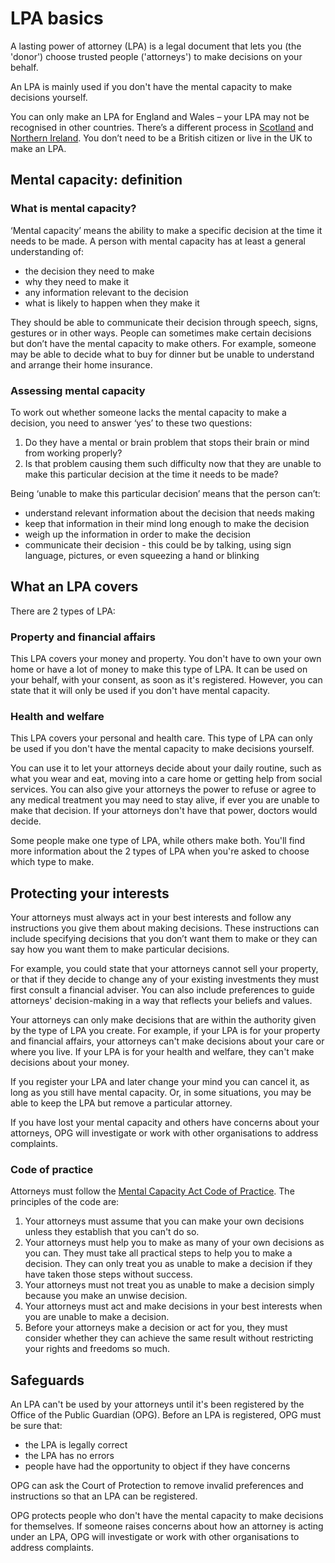 # LPA basics

A lasting power of attorney (LPA) is a legal document that lets you (the 'donor') choose trusted people ('attorneys') to make decisions on your behalf.

An LPA is mainly used if you don't have the mental capacity to make decisions yourself.

You can only make an LPA for England and Wales – your LPA may not be recognised in other countries. There’s a different process in <a href="http://www.publicguardian-scotland.gov.uk/power-of-attorney" target="_blank">Scotland</a> and <a href="http://www.nidirect.gov.uk/managing-your-affairs-and-enduring-power-of-attorney" target="_blank">Northern Ireland</a>.
You don’t need to be a British citizen or live in the UK to make an LPA.

## Mental capacity: definition

### What is mental capacity?

‘Mental capacity’ means the ability to make a specific decision at the time it needs to be made. A person with mental capacity has at least a general understanding of:

* the decision they need to make
* why they need to make it
* any information relevant to the decision
* what is likely to happen when they make it

They should be able to communicate their decision through speech, signs, gestures or in other ways. People can sometimes make certain decisions but don’t have the mental capacity to make others. For example, someone may be able to decide what to buy for dinner but be unable to understand and arrange their home insurance.

### Assessing mental capacity

To work out whether someone lacks the mental capacity to make a decision, you need to answer ‘yes’ to these two questions:

1. Do they have a mental or brain problem that stops their brain or mind from working properly?
2. Is that problem causing them such difficulty now that they are unable to make this particular decision at the time it needs to be made?

Being ‘unable to make this particular decision’ means that the person can’t:

* understand relevant information about the decision that needs making
* keep that information in their mind long enough to make the decision
* weigh up the information in order to make the decision
* communicate their decision - this could be by talking, using sign language, pictures, or even squeezing a hand or blinking


## What an LPA covers

There are 2 types of LPA:

### Property and financial affairs

This LPA covers your money and property. You don't have to own your own home or have a lot of money to make this type of LPA. It can be used on your behalf, with your consent, as soon as it's registered. However, you can state that it will only be used if you don't have mental capacity.

### Health and welfare

This LPA covers your personal and health care. This type of LPA can only be used if you don't have the mental capacity to make decisions yourself.

You can use it to let your attorneys decide about your daily routine, such as what you wear and eat, moving into a care home or getting help from social services. You can also give your attorneys the power to refuse or agree to any medical treatment you may need to stay alive, if ever you are unable to make that decision. If your attorneys don't have that power, doctors would decide.

Some people make one type of LPA, while others make both. You'll find more information about the 2 types of LPA when you're asked to choose which type to make.

## Protecting your interests

Your attorneys must always act in your best interests and follow any instructions you give them about making decisions. These instructions can include specifying decisions that you don’t want them to make or they can say how you want them to make particular decisions.

For example, you could state that your attorneys cannot sell your property, or that if they decide to change any of your existing investments they must first consult a financial adviser. You can also include preferences to guide attorneys' decision-making in a way that reflects your beliefs and values.

Your attorneys can only make decisions that are within the authority given by the type of LPA you create. For example, if your LPA is for your property and financial affairs, your attorneys can't make decisions about your care or where you live. If your LPA is for your health and welfare, they can't make decisions about your money.

If you register your LPA and later change your mind you can cancel it, as long as you still have mental capacity. Or, in some situations, you may be able to keep the LPA but remove a particular attorney.

If you have lost your mental capacity and others have concerns about your attorneys, OPG will investigate or work with other organisations to address complaints.

### Code of practice

Attorneys must follow the <a href="
https://www.gov.uk/government/publications/mental-capacity-act-code-of-practice" rel="external" target="_blank">Mental Capacity Act Code of Practice</a>. The principles of the code are:

1. Your attorneys must assume that you can make your own decisions unless they establish that you can't do so.
2. Your attorneys must help you to make as many of your own decisions as you can. They must take all practical steps to help you to make a decision. They can only treat you as unable to make a decision if they have taken those steps without success.
3. Your attorneys must not treat you as unable to make a decision simply because you make an unwise decision.
4. Your attorneys must act and make decisions in your best interests when you are unable to make a decision.
5. Before your attorneys make a decision or act for you, they must consider whether they can achieve the same result without restricting your rights and freedoms so much.

## Safeguards

An LPA can't be used by your attorneys until it's been registered by the Office of the Public Guardian (OPG). Before an LPA is registered, OPG must be sure that:

* the LPA is legally correct
* the LPA has no errors
* people have had the opportunity to object if they have concerns

OPG can ask the Court of Protection to remove invalid preferences and instructions so that an LPA can be registered.

OPG protects people who don't have the mental capacity to make decisions for themselves. If someone raises concerns about how an attorney is acting under an LPA, OPG will investigate or work with other organisations to address complaints.

